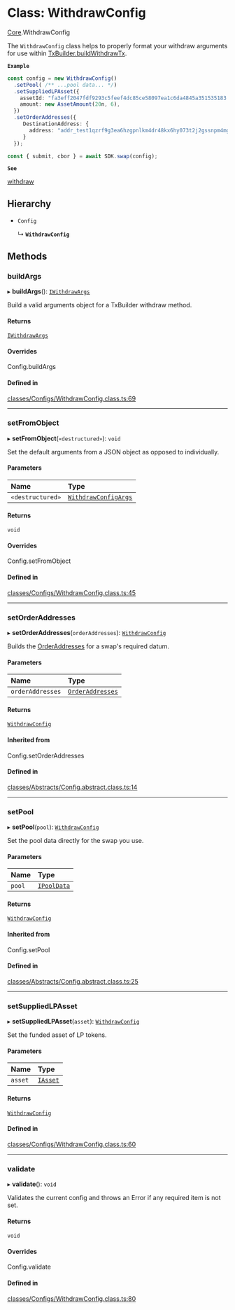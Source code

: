 # Class: WithdrawConfig

[Core](../modules/Core.md).WithdrawConfig

The `WithdrawConfig` class helps to properly format your withdraw arguments for use within [TxBuilder.buildWithdrawTx](Core.TxBuilder.md#buildwithdrawtx).

**`Example`**

```ts
const config = new WithdrawConfig()
  .setPool( /** ...pool data... */)
  .setSuppliedLPAsset({
    assetId: "fa3eff2047fdf9293c5feef4dc85ce58097ea1c6da4845a351535183.74494e4459",
    amount: new AssetAmount(20n, 6),
  })
  .setOrderAddresses({
     DestinationAddress: {
       address: "addr_test1qzrf9g3ea6hzgpnlkm4dr48kx6hy073t2j2gssnpm4mgcnqdxw2hcpavmh0vexyzg476ytc9urgcnalujkcewtnd2yzsfd9r32"
     }
  });

const { submit, cbor } = await SDK.swap(config);
```

**`See`**

[withdraw](Core.SundaeSDK.md#withdraw)

## Hierarchy

- `Config`

  ↳ **`WithdrawConfig`**

## Methods

### buildArgs

▸ **buildArgs**(): [`IWithdrawArgs`](../interfaces/Core.IWithdrawArgs.md)

Build a valid arguments object for a TxBuilder withdraw method.

#### Returns

[`IWithdrawArgs`](../interfaces/Core.IWithdrawArgs.md)

#### Overrides

Config.buildArgs

#### Defined in

[classes/Configs/WithdrawConfig.class.ts:69](https://github.com/SundaeSwap-finance/sundae-sdk/blob/main/packages/core/src/classes/Configs/WithdrawConfig.class.ts#L69)

___

### setFromObject

▸ **setFromObject**(`«destructured»`): `void`

Set the default arguments from a JSON object as opposed to individually.

#### Parameters

| Name | Type |
| :------ | :------ |
| `«destructured»` | [`WithdrawConfigArgs`](../interfaces/Core.WithdrawConfigArgs.md) |

#### Returns

`void`

#### Overrides

Config.setFromObject

#### Defined in

[classes/Configs/WithdrawConfig.class.ts:45](https://github.com/SundaeSwap-finance/sundae-sdk/blob/main/packages/core/src/classes/Configs/WithdrawConfig.class.ts#L45)

___

### setOrderAddresses

▸ **setOrderAddresses**(`orderAddresses`): [`WithdrawConfig`](Core.WithdrawConfig.md)

Builds the [OrderAddresses](../modules/Core.md#orderaddresses) for a swap's required datum.

#### Parameters

| Name | Type |
| :------ | :------ |
| `orderAddresses` | [`OrderAddresses`](../modules/Core.md#orderaddresses) |

#### Returns

[`WithdrawConfig`](Core.WithdrawConfig.md)

#### Inherited from

Config.setOrderAddresses

#### Defined in

[classes/Abstracts/Config.abstract.class.ts:14](https://github.com/SundaeSwap-finance/sundae-sdk/blob/main/packages/core/src/classes/Abstracts/Config.abstract.class.ts#L14)

___

### setPool

▸ **setPool**(`pool`): [`WithdrawConfig`](Core.WithdrawConfig.md)

Set the pool data directly for the swap you use.

#### Parameters

| Name | Type |
| :------ | :------ |
| `pool` | [`IPoolData`](../interfaces/Core.IPoolData.md) |

#### Returns

[`WithdrawConfig`](Core.WithdrawConfig.md)

#### Inherited from

Config.setPool

#### Defined in

[classes/Abstracts/Config.abstract.class.ts:25](https://github.com/SundaeSwap-finance/sundae-sdk/blob/main/packages/core/src/classes/Abstracts/Config.abstract.class.ts#L25)

___

### setSuppliedLPAsset

▸ **setSuppliedLPAsset**(`asset`): [`WithdrawConfig`](Core.WithdrawConfig.md)

Set the funded asset of LP tokens.

#### Parameters

| Name | Type |
| :------ | :------ |
| `asset` | [`IAsset`](../interfaces/Core.IAsset.md) |

#### Returns

[`WithdrawConfig`](Core.WithdrawConfig.md)

#### Defined in

[classes/Configs/WithdrawConfig.class.ts:60](https://github.com/SundaeSwap-finance/sundae-sdk/blob/main/packages/core/src/classes/Configs/WithdrawConfig.class.ts#L60)

___

### validate

▸ **validate**(): `void`

Validates the current config and throws an Error if any required item is not set.

#### Returns

`void`

#### Overrides

Config.validate

#### Defined in

[classes/Configs/WithdrawConfig.class.ts:80](https://github.com/SundaeSwap-finance/sundae-sdk/blob/main/packages/core/src/classes/Configs/WithdrawConfig.class.ts#L80)
